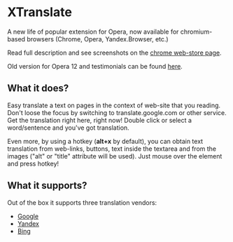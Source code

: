 XTranslate
==========
A new life of popular extension for Opera, now available for chromium-based browsers (Chrome, Opera, Yandex.Browser, etc.)

Read full description and see screenshots on the [chrome web-store page](https://chrome.google.com/webstore/detail/xtranslate/gfgpkepllngchpmcippidfhmbhlljhoo).

Old version for Opera 12 and testimonials can be found [here](https://addons.opera.com/en/extensions/details/xtranslate/).

What it does?
-----------
Easy translate a text on pages in the context of web-site that you reading. Don't loose the focus by switching to translate.google.com or other service. Get the translation right here, right now! Double click or select a word/sentence and you've got translation.

Even more, by using a hotkey (**alt+x** by default), you can obtain text translation from web-links, buttons, text inside the textarea and from the images ("alt" or "title" attribute will be used). 
Just mouse over the element and press hotkey!

What it supports?
-----------
Out of the box it supports three translation vendors:
* [Google](http://translate.google.com/)
* [Yandex](http://translate.yandex.com/)
* [Bing](http://bing.com/translator/)
